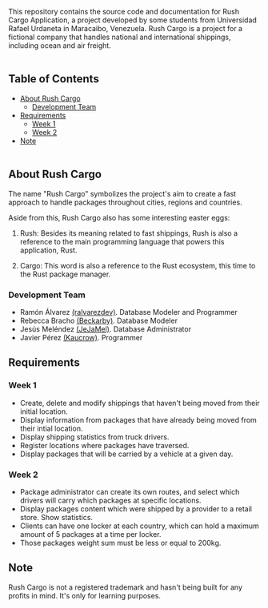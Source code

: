 This repository contains the source code and documentation for Rush Cargo Application, a project developed by some students from Universidad Rafael Urdaneta in Maracaibo, Venezuela. Rush Cargo is a project for a fictional company that handles national and international shippings, including ocean and air freight.<br><br>

## Table of Contents
- [About Rush Cargo](#about-rush-cargo)
  - [Development Team](#development-team)
- [Requirements](#requirements)
  - [Week 1](#week-1)
  - [Week 2](#week-2)
- [Note](#note)<br><br>

## About Rush Cargo
The name "Rush Cargo" symbolizes the project's aim to create a fast approach to handle packages throughout cities, regions and countries.

Aside from this, Rush Cargo also has some interesting easter eggs:

1. Rush: Besides its meaning related to fast shippings, Rush is also a reference to the main programming language that powers this application, Rust.

2. Cargo: This word is also a reference to the Rust ecosystem, this time to the Rust package manager.

### Development Team
- Ramón Álvarez <a href="https://github.com/ralvarezdev">(ralvarezdev)</a>. Database Modeler and Programmer
- Rebecca Bracho <a href="https://github.com/Beckarby">(Beckarby)</a>. Database Modeler
- Jesús Meléndez <a href="https://github.com/JeJaMel">(JeJaMel)</a>. Database Administrator
- Javier Pérez <a href="https://github.com/Kaucrow">(Kaucrow)</a>. Programmer

## Requirements

### Week 1
- Create, delete and modify shippings that haven't being moved from their initial location.
- Display information from packages that have already being moved from their intial location.
- Display shipping statistics from truck drivers.
- Register locations where packages have traversed.
- Display packages that will be carried by a vehicle at a given day.

### Week 2
- Package administrator can create its own routes, and select which drivers will carry which packages at specific locations.
- Display packages content which were shipped by a provider to a retail store. Show statistics.
- Clients can have one locker at each country, which can hold a maximum amount of 5 packages at a time per locker.
- Those packages weight sum must be less or equal to 200kg. 

## Note
Rush Cargo is not a registered trademark and hasn't being built for any profits in mind. It's only for learning purposes.